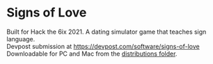 # Signs of Love
Built for Hack the 6ix 2021. A dating simulator game that teaches sign language.  
Devpost submission at https://devpost.com/software/signs-of-love  
Downloadable for PC and Mac from the [distributions folder](https://github.com/JJ-Chang/signsOfLove/tree/main/SignsofLove-1.0-dists).
